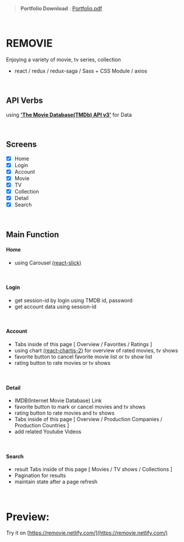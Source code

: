 > **Portfolio Download** : [Portfolio.pdf](https://github.com/kyungso/removie/files/3966979/Portfolio.pdf)

<br>

# REMOVIE

Enjoying a variety of movie, tv series, collection

- react / redux / redux-saga / Sass + CSS Module / axios

<br>

## API Verbs

using **['The Movie Database(TMDb) API v3'](https://www.themoviedb.org/documentation/api?language=en-US)** for Data

<br>

## Screens

- [x] Home
- [x] Login
- [x] Account
- [x] Movie
- [x] TV
- [x] Collection
- [x] Detail
- [x] Search

<br>

## Main Function

#### Home

- using Carousel [(react-slick)](https://github.com/akiran/react-slick)

<br>

#### Login

- get session-id by login using TMDB id, password 
- get account data using session-id 

<br>

#### Account

- Tabs inside of this page [ Overview / Favorites / Ratings ] 
- using chart [(react-chartjs-2)](https://github.com/jerairrest/react-chartjs-2) for overview of rated movies, tv shows
- favorite button to cancel favorite movie list or tv show list
- rating button to rate movies or tv shows

<br>

#### Detail

- IMDB(Internet Movie Database) Link 
- favorite button to mark or cancel movies and tv shows
- rating button to rate movies and tv shows
- Tabs inside of this page [ Overview / Production Companies / Production Countries ]
- add related Youtube Videos

<br>

#### Search

- result Tabs inside of this page [ Movies / TV shows / Collections ]
- Pagination for results
- maintain state after a page refresh

<br>

# Preview:

Try it on [https://removie.netlify.com/](https://removie.netlify.com/)
